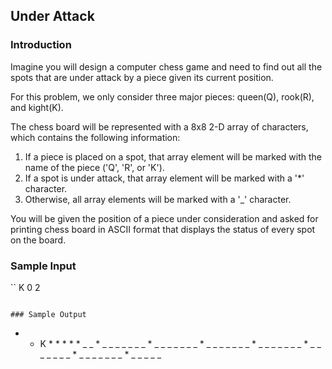 ## Under Attack

### Introduction

Imagine you will design a computer chess game and need to find out all the spots that are under attack by a piece given its current position.

For this problem, we only consider three major pieces: queen(Q), rook(R), and kight(K).

The chess board will be represented with a 8x8 2-D array of characters, which contains the following information: 

1. If a piece is placed on a spot, that array element will be marked with the name of the piece ('Q', 'R', or 'K').
2. If a spot is under attack, that array element will be marked with a '*' character.
3. Otherwise, all array elements will be marked with a '_' character.

You will be given the position of a piece under consideration and asked for printing chess board in ASCII format that displays the status of every spot on the board.

### Sample Input
``
K 0 2
```

### Sample Output
```
* * K * * * * *
_ _ * _ _ _ _ _
_ _ * _ _ _ _ _
_ _ * _ _ _ _ _
_ _ * _ _ _ _ _
_ _ * _ _ _ _ _
_ _ * _ _ _ _ _
_ _ * _ _ _ _ _

```